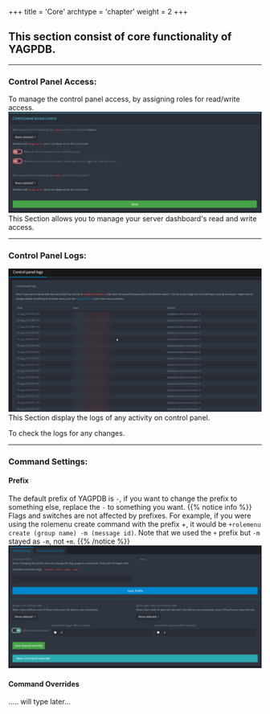 +++
title = 'Core'
archtype = 'chapter'
weight = 2
+++

## This section consist of core functionality of YAGPDB.

---

### Control Panel Access: 
To manage the control panel access, by assigning roles for read/write access.
![control panel access configuration](control-panel-access.png)
This Section allows you to manage your server dashboard's read and write access.

---

### Control Panel Logs: 
![control panel logs](control-panel-logs.png)
This Section display the logs of any activity on control panel.

To check the logs for any changes.

--- 

### Command Settings: 
#### Prefix
The default prefix of YAGPDB is `-`, if you want to change the prefix to something else, replace the `-` to something you want.
{{% notice info %}}
Flags and switches are not affected by prefixes. For example, if you were using the rolemenu create command with the prefix +, it would be `+rolemenu create (group name) -m (message id)`. Note that we used the `+` prefix but `-m` stayed as `-m`, not `+m`.
{{% /notice %}}
![Prefix and Command Override](command-override.png)
#### Command Overrides
..... will type later...
